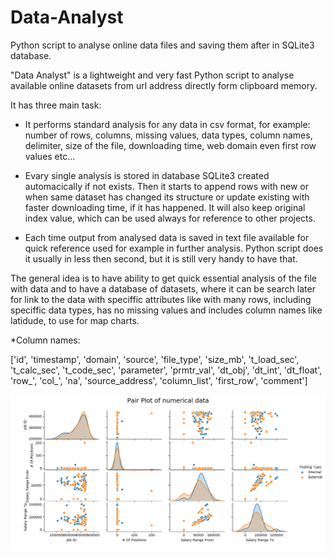 # Data-Analyst
Python script to analyse online data files and saving them after in SQLite3 database.


"Data Analyst" is a lightweight and very fast Python script to analyse available online datasets from url address directly form clipboard memory.

It has three main task:

- It performs standard analysis for any data in csv format, for example: number of rows, columns, missing values, data types, column names, delimiter, size of the file, downloading time, web domain even first row values etc...

- Evary single analysis is stored in database SQLite3 created automacically if not exists. Then it starts to append rows with new or when same dataset has changed its structure or update existing with faster downloading time, if it has happened. It will also keep original index value, which can be used always for reference to other projects.

- Each time output from analysed data is saved in text file available for quick reference used for example in further analysis. Python script does it usually in less then second, but it is still very handy to have that.

The general idea is to have ability to get quick essential analysis of the file with data and to have a database of datasets, where it can be search later for link to the data with speciffic attributes like with many rows, including speciffic data types, has no missing values and includes column names like latidude, to use for map charts.

*Column names:

['id', 'timestamp', 'domain', 'source', 'file_type', 'size_mb', 't_load_sec', 't_calc_sec', 't_code_sec', 'parameter', 'prmtr_val', 'dt_obj', 'dt_int', 'dt_float', 'row_', 'col_', 'na', 'source_address', 'column_list', 'first_row', 'comment']

![Pairplot](https://github.com/arturmark/NYC-Jobs/blob/master/Pairplot.png)




